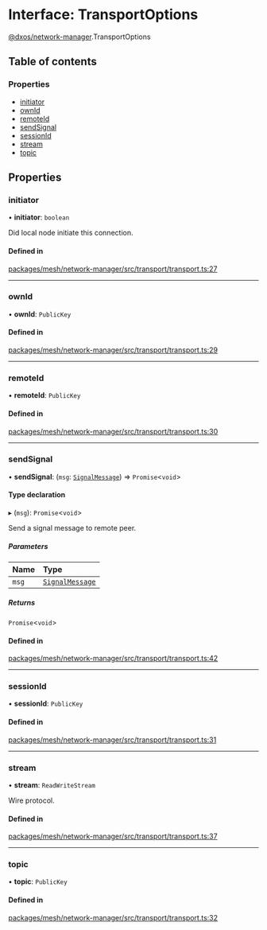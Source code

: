 # Interface: TransportOptions

[@dxos/network-manager](../modules/dxos_network_manager.md).TransportOptions

## Table of contents

### Properties

- [initiator](dxos_network_manager.TransportOptions.md#initiator)
- [ownId](dxos_network_manager.TransportOptions.md#ownid)
- [remoteId](dxos_network_manager.TransportOptions.md#remoteid)
- [sendSignal](dxos_network_manager.TransportOptions.md#sendsignal)
- [sessionId](dxos_network_manager.TransportOptions.md#sessionid)
- [stream](dxos_network_manager.TransportOptions.md#stream)
- [topic](dxos_network_manager.TransportOptions.md#topic)

## Properties

### initiator

• **initiator**: `boolean`

Did local node initiate this connection.

#### Defined in

[packages/mesh/network-manager/src/transport/transport.ts:27](https://github.com/dxos/dxos/blob/32ae9b579/packages/mesh/network-manager/src/transport/transport.ts#L27)

___

### ownId

• **ownId**: `PublicKey`

#### Defined in

[packages/mesh/network-manager/src/transport/transport.ts:29](https://github.com/dxos/dxos/blob/32ae9b579/packages/mesh/network-manager/src/transport/transport.ts#L29)

___

### remoteId

• **remoteId**: `PublicKey`

#### Defined in

[packages/mesh/network-manager/src/transport/transport.ts:30](https://github.com/dxos/dxos/blob/32ae9b579/packages/mesh/network-manager/src/transport/transport.ts#L30)

___

### sendSignal

• **sendSignal**: (`msg`: [`SignalMessage`](dxos_network_manager.SignalMessage.md)) => `Promise`<`void`\>

#### Type declaration

▸ (`msg`): `Promise`<`void`\>

Send a signal message to remote peer.

##### Parameters

| Name | Type |
| :------ | :------ |
| `msg` | [`SignalMessage`](dxos_network_manager.SignalMessage.md) |

##### Returns

`Promise`<`void`\>

#### Defined in

[packages/mesh/network-manager/src/transport/transport.ts:42](https://github.com/dxos/dxos/blob/32ae9b579/packages/mesh/network-manager/src/transport/transport.ts#L42)

___

### sessionId

• **sessionId**: `PublicKey`

#### Defined in

[packages/mesh/network-manager/src/transport/transport.ts:31](https://github.com/dxos/dxos/blob/32ae9b579/packages/mesh/network-manager/src/transport/transport.ts#L31)

___

### stream

• **stream**: `ReadWriteStream`

Wire protocol.

#### Defined in

[packages/mesh/network-manager/src/transport/transport.ts:37](https://github.com/dxos/dxos/blob/32ae9b579/packages/mesh/network-manager/src/transport/transport.ts#L37)

___

### topic

• **topic**: `PublicKey`

#### Defined in

[packages/mesh/network-manager/src/transport/transport.ts:32](https://github.com/dxos/dxos/blob/32ae9b579/packages/mesh/network-manager/src/transport/transport.ts#L32)
